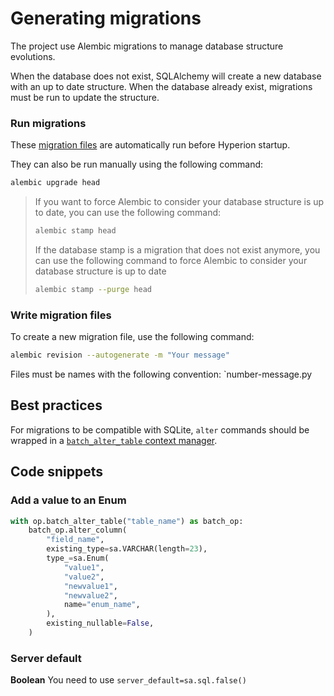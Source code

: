 # Generating migrations

The project use Alembic migrations to manage database structure evolutions.

When the database does not exist, SQLAlchemy will create a new database with an up to date structure. When the database already exist, migrations must be run to update the structure.

### Run migrations

These [migration files](./migrations/versions/) are automatically run before Hyperion startup.

They can also be run manually using the following command:

```bash
alembic upgrade head
```

> If you want to force Alembic to consider your database structure is up to date, you can use the following command:
>
> ```bash
> alembic stamp head
> ```
>
> If the database stamp is a migration that does not exist anymore, you can use the following command to
> force Alembic to consider your database structure is up to date
>
> ```bash
> alembic stamp --purge head
> ```

### Write migration files

To create a new migration file, use the following command:

```bash
alembic revision --autogenerate -m "Your message"
```

Files must be names with the following convention: `number-message.py

## Best practices

For migrations to be compatible with SQLite, `alter` commands should be wrapped in a [`batch_alter_table` context manager](https://alembic.sqlalchemy.org/en/latest/batch.html).

## Code snippets

### Add a value to an Enum

```python
with op.batch_alter_table("table_name") as batch_op:
    batch_op.alter_column(
        "field_name",
        existing_type=sa.VARCHAR(length=23),
        type_=sa.Enum(
            "value1",
            "value2",
            "newvalue1",
            "newvalue2",
            name="enum_name",
        ),
        existing_nullable=False,
    )
```

### Server default

**Boolean**
You need to use `server_default=sa.sql.false()`
